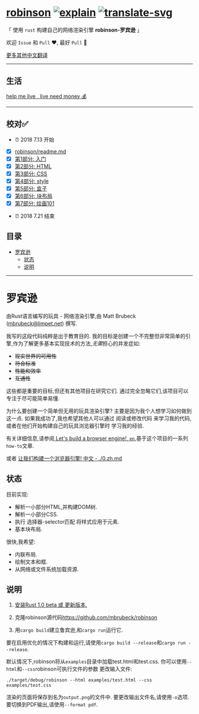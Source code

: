 # [robinson][commit] [![explain]][source] [![translate-svg]][translate-list]

[explain]: http://llever.com/explain.svg
[source]: https://github.com/chinanf-boy/Source-Explain
[translate-svg]: http://llever.com/translate.svg
[translate-list]: https://github.com/chinanf-boy/chinese-translate-list

「 使用 `rust` 构建自己的网络渲染引擎 **robinson-罗宾逊** 」

[commit]: https://github.com/mbrubeck/robinson/tree/dfd5c3b3f88ebe10c5286414e87dea9bda60f611

欢迎 `Issue` 和 `Pull` ❤️, 最好 `Pull` 👏

[更多其他中文翻译](https://github.com/chinanf-boy/chinese-translate-list)

---

## 生活

[help me live , live need money 💰](https://github.com/chinanf-boy/live-need-money)

---


## 校对✅

- ⏰ 2018 7.13 开始

-   [x] [robinson/readme.md](README.zh.md)
-   [x] [第1部分: 入门](0.zh.md)
-   [x] [第2部分: HTML](1.zh.md)
-   [x] [第3部分: CSS](2.zh.md)
-   [x] [第4部分: style](3.zh.md)
-   [x] [第5部分: 盒子](4.zh.md)
-   [x] [第6部分: 块布局](5.zh.md)
-   [x] [第7部分: 绘画101](6.zh.md)

- ⏰ 2018 7.21 结束

## 目录

<!-- START doctoc generated TOC please keep comment here to allow auto update -->
<!-- DON'T EDIT THIS SECTION, INSTEAD RE-RUN doctoc TO UPDATE -->


- [罗宾逊](#%E7%BD%97%E5%AE%BE%E9%80%8A)
  - [状态](#%E7%8A%B6%E6%80%81)
  - [说明](#%E8%AF%B4%E6%98%8E)

<!-- END doctoc generated TOC please keep comment here to allow auto update -->

---


# 罗宾逊

由Rust语言编写的玩具 - 网络渲染引擎,由 Matt Brubeck (mbrubeck@limpet.net) 撰写. 

我写的这段代码纯粹是出于教育目的. 我的目标是创建一个不完整但非常简单的引擎,作为了解更多基本实现技术的方法,*无需*担心的并发症如: 

-   <s>现实世界的可用性</s>
-   <s>符合标准</s>
-   <s>性能和效率</s>
-   <s>互通性</s>

这些都是重要的目标,但还有其他项目在研究它们. 通过完全忽略它们,该项目可以专注于尽可能简单易懂. 

为什么要创建一个简单但无用的玩具渲染引擎? 主要是因为我个人想学习如何做到这一点. 如果我成功了,我也希望其他人可以通过 阅读或修改代码 来学习我的代码,或者在他们开始构建自己的玩具浏览器引擎时 学习我的经验. 

有关详细信息,请参阅[ Let's build a browser engine!, `en`][blog],基于这个项目的一系列`how-to`文章. 

[blog]: http://limpet.net0.zh.md

或者 [让我们构建一个浏览器引擎! 中文 - ./0.zh.md](./0.zh.md)

## 状态

目前实现: 

-   解析一小部分HTML,并构建DOM树. 
-   解析一小部分CSS. 
-   执行 选择器-selector匹配 将样式应用于元素. 
-   基本块布局. 

很快,我希望: 

-   内联布局. 
-   绘制文本和框. 
-   从网络或文件系统加载资源. 

## 说明

1.  [安装Rust 1.0 beta 或 更新版本. ](http://www.rust-lang.org/install.html)

2.  克隆robinson源代码<https://github.com/mbrubeck/robinson>

3.  用`cargo build`建立鲁宾逊,和`cargo run`运行它. 

要在启用优化的情况下构建和运行,请使用`cargo build --release`和`cargo run --release`. 

默认情况下,robinson将从`examples`目录中加载test.html和test.css. 你可以使用`--html`和`--css`robinson可执行文件的参数 更改输入文件: 

    ./target/debug/robinson --html examples/test.html --css examples/test.css

渲染的页面将保存到名为`output.png`的文件中. 要更改输出文件名,请使用`-o`选项. 要切换到PDF输出,请使用`--format pdf`. 
